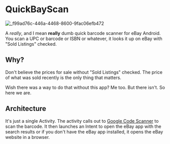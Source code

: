 # QuickBayScan

![_f99ad76c-446a-4468-8600-9fac06efb472](https://github.com/nelsonjchen/op-replay-clipper/assets/5363/1ad6b4eb-fc44-406f-b8b6-f7e75475091d)

A _really_, and I mean **really** dumb quick barcode scanner for eBay Android. You scan a UPC or barcode or ISBN or whatever, it looks it up on eBay with "Sold Listings" checked.

## Why?

Don't believe the prices for sale without "Sold Listings" checked. The price of what was sold recently is the only thing that matters.

Wish there was a way to do that without this app? Me too. But there isn't. So here we are.

## Architecture

It's just a single Activity. The activity calls out to [Google Code Scanner][codescan] to scan the barcode. It then launches an Intent to open the eBay app with the search results or if you don't have the eBay app installed, it opens the eBay website in a browser.

[codescan]: https://developers.google.com/ml-kit/vision/barcode-scanning/code-scanner